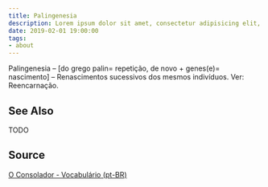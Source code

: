 ```yaml
---
title: Palingenesia
description: Lorem ipsum dolor sit amet, consectetur adipisicing elit, sed do eiusmod tempor incididunt ut labore et dolore magna aliqua.  TODO
date: 2019-02-01 19:00:00
tags:
- about
---
```


Palingenesia – [do grego palin= repetição, de novo + genes(e)= nascimento] – Renascimentos sucessivos dos mesmos indivíduos. Ver: Reencarnação.

## See Also
TODO

## Source
[O Consolador - Vocabulário (pt-BR)](http://www.oconsolador.com.br/linkfixo/vocabulario/principal.html)
